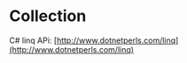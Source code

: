 
Collection
===========================
C# linq APi: [http://www.dotnetperls.com/linq](http://www.dotnetperls.com/linq)